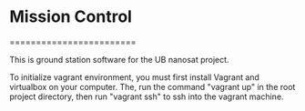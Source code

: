 <h1>Mission Control</h1>
========================

<p>This is ground station software for the UB nanosat project.</p>
<p>To initialize vagrant environment, you must first install Vagrant and virtualbox on your computer. The, run the
command "vagrant up" in the root project directory, then run "vagrant ssh" to ssh into the vagrant machine.</p>
